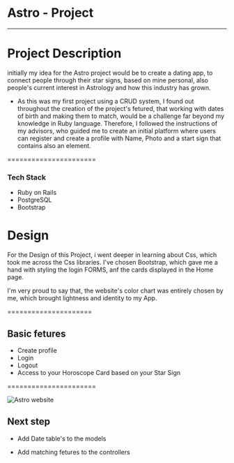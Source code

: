 # Astro - Project

-------------------------

Project Description
======================
initially my idea for the Astro project would be to create a dating app, to connect people through their star signs, based on mine personal, also people's current interest in Astrology and how this industry has grown.

- As this was my first project using a CRUD system, I found out throughout the creation of the project's fetured, that working with dates of birth and making them to match, would be a challenge far beyond my knowledge in Ruby language.
Therefore, I followed the instructions of my advisors, who guided me to create an initial platform where users can register and create a profile with Name, Photo and a start sign that contains also an element.

======================

### Tech Stack
- Ruby on Rails
- PostgreSQL
- Bootstrap


Design
====================
For the Design of this Project, i went deeper in learning about Css, which took me across the Css libraries. 
I've chosen Bootstrap, which gave me a hand with styling the login FORMS, anf the cards displayed in the Home page.

I'm very proud to say that, the website's color chart was entirely chosen by me, which brought lightness and identity to my App.

=====================

## Basic fetures 

- Create profile
- Login
- Logout
- Access to your Horoscope Card based on your Star Sign

======================

![Astro website](app/assets/images/Screen%20Shot%202022-06-20%20at%2011.28.06%20am.png)


## Next step

- Add Date table's to the models

- Add matching fetures to the controllers



